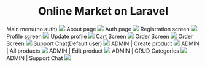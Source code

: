 <p align="center">
    <h1 align="center">Online Market on Laravel</h1>
    <span>Main menu(no auth)</span>
    <img src="https://i.imgur.com/RxDUFpH.png">
    <span>About page</span>
    <img src="https://i.imgur.com/BHpKxcK.png">
    <span>Auth page</span>
    <img src="https://i.imgur.com/p4tpGva.png">
    <span>Registration screen</span>
    <img src="https://i.imgur.com/xRzf1Te.png">
    <span>Profile screen</span>
    <img src="https://i.imgur.com/PDSuw09.png">
    <span>Update profile</span>
    <img src="https://i.imgur.com/ZG2PQjF.png">
    <span>Cart Screen</span>
    <img src="https://i.imgur.com/cQ54xpI.png">
    <span>Order Screen</span>
    <img src="https://i.imgur.com/7lkX7cg.png">
    <span>Order Screen</span>
    <img src="https://i.imgur.com/7lkX7cg.png">
    <span>Support Chat(Default user)</span>
    <img src="https://i.imgur.com/5m023f1.png">
    <span>ADMIN | Create product</span>
    <img src="https://i.imgur.com/C3tbKGY.png">
    <span>ADMIN | All products</span>
    <img src="https://i.imgur.com/u77hS6R.png">
    <span>ADMIN | Edit product</span>
    <img src="https://i.imgur.com/B8kO5v9.png">
    <span>ADMIN | CRUD Categories</span>
    <img src="https://i.imgur.com/CPejKRv.png">
    <span>ADMIN | Support Chat</span>
    <img src="https://i.imgur.com/NXNSGjI.png">
</p>

